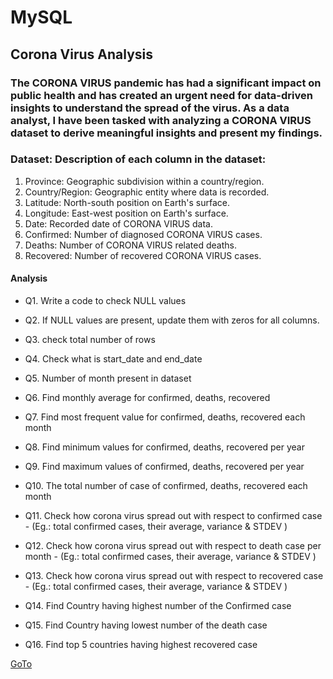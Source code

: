 # MySQL

## Corona Virus Analysis

### The CORONA VIRUS pandemic has had a significant impact on public health and has created an urgent need for data-driven insights to understand the spread of the virus. As a data analyst, I have been tasked with analyzing a CORONA VIRUS dataset to derive meaningful insights and present my findings.

### Dataset: Description of each column in the dataset:

1. Province: Geographic subdivision within a country/region.
2. Country/Region: Geographic entity where data is recorded.
3. Latitude: North-south position on Earth's surface.
4. Longitude: East-west position on Earth's surface.
5. Date: Recorded date of CORONA VIRUS data.
6. Confirmed: Number of diagnosed CORONA VIRUS cases.
7. Deaths: Number of CORONA VIRUS related deaths.
8. Recovered: Number of recovered CORONA VIRUS cases.

#### Analysis

- Q1. Write a code to check NULL values

- Q2. If NULL values are present, update them with zeros for all columns. 

- Q3. check total number of rows

- Q4. Check what is start_date and end_date

- Q5. Number of month present in dataset

- Q6. Find monthly average for confirmed, deaths, recovered

- Q7. Find most frequent value for confirmed, deaths, recovered each month 

- Q8. Find minimum values for confirmed, deaths, recovered per year

- Q9. Find maximum values of confirmed, deaths, recovered per year

- Q10. The total number of case of confirmed, deaths, recovered each month

- Q11. Check how corona virus spread out with respect to confirmed case
        - (Eg.: total confirmed cases, their average, variance & STDEV )

- Q12. Check how corona virus spread out with respect to death case per month
        - (Eg.: total confirmed cases, their average, variance & STDEV )

- Q13. Check how corona virus spread out with respect to recovered case
        - (Eg.: total confirmed cases, their average, variance & STDEV )

- Q14. Find Country having highest number of the Confirmed case

- Q15. Find Country having lowest number of the death case

- Q16. Find top 5 countries having highest recovered case

[GoTo](https://github.com/NgainShullai/MySQL/blob/main/CoronaVirusCaseStudy.sql)


